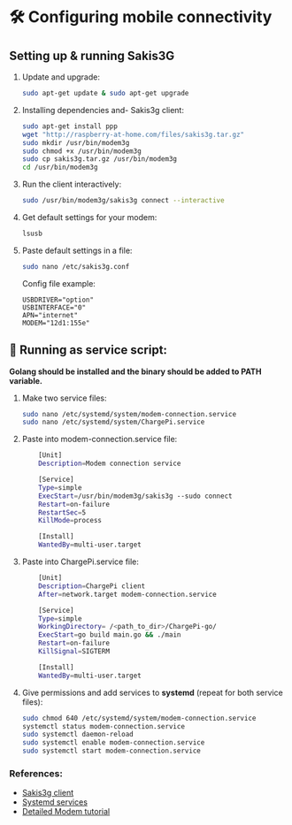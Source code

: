# 🛠️ Configuring mobile connectivity

## Setting up & running Sakis3G

1. Update and upgrade:

   ```bash
   sudo apt-get update & sudo apt-get upgrade
   ```

2. Installing dependencies and- Sakis3g client:

   ```bash
   sudo apt-get install ppp
   wget "http://raspberry-at-home.com/files/sakis3g.tar.gz"
   sudo mkdir /usr/bin/modem3g
   sudo chmod +x /usr/bin/modem3g
   sudo cp sakis3g.tar.gz /usr/bin/modem3g
   cd /usr/bin/modem3g
   ```

3. Run the client interactively:

   ```bash
   sudo /usr/bin/modem3g/sakis3g connect --interactive
   ```

5. Get default settings for your modem:

   ```bash
   lsusb
   ```

6. Paste default settings in a file:

   ```bash
   sudo nano /etc/sakis3g.conf
   ```

   Config file example:

    ```
    USBDRIVER="option"
    USBINTERFACE="0"
    APN="internet"
    MODEM="12d1:155e"
    ```

## 📜 Running as service script:

**Golang should be installed and the binary should be added to PATH variable.**

1. Make two service files:

   ```bash
   sudo nano /etc/systemd/system/modem-connection.service
   sudo nano /etc/systemd/system/ChargePi.service
   ```

2. Paste into modem-connection.service file:

   ```bash
       [Unit]
       Description=Modem connection service
   
       [Service]
       Type=simple 
       ExecStart=/usr/bin/modem3g/sakis3g --sudo connect 
       Restart=on-failure 
       RestartSec=5  
       KillMode=process
   
       [Install]
       WantedBy=multi-user.target
   ```

3. Paste into ChargePi.service file:

   ```bash
       [Unit]
       Description=ChargePi client 
       After=network.target modem-connection.service
   
       [Service]
       Type=simple
       WorkingDirectory= /<path_to_dir>/ChargePi-go/
       ExecStart=go build main.go && ./main
       Restart=on-failure
       KillSignal=SIGTERM
   
       [Install]
       WantedBy=multi-user.target
   ```

4. Give permissions and add services to **systemd** (repeat for both service files):

   ```bash
   sudo chmod 640 /etc/systemd/system/modem-connection.service
   systemctl status modem-connection.service
   sudo systemctl daemon-reload
   sudo systemctl enable modem-connection.service
   sudo systemctl start modem-connection.service
   ```

### References:

* [Sakis3g client](http://raspberry-at-home.com/installing-3g-modem/#more-138)
* [Systemd services](https://www.howtogeek.com/687970/how-to-run-a-linux-program-at-startup-with-systemd/)
* [Detailed Modem tutorial](https://lawrencematthew.wordpress.com/2013/08/07/connect-raspberry-pi-to-a-3g-network-automatically-during-its-boot/)